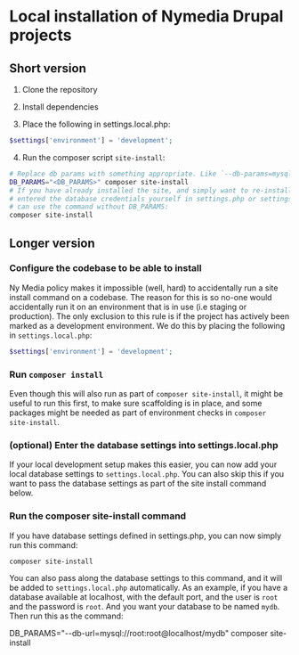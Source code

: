 # Local installation of Nymedia Drupal projects

## Short version

1. Clone the repository
2. Install dependencies

3. Place the following in settings.local.php:

```php
$settings['environment'] = 'development';
```

4. Run the composer script `site-install`:

```bash
# Replace db params with something appropriate. Like `--db-params=mysql://root:root@localhost/mydb`
DB_PARAMS="<DB_PARAMS>" composer site-install
# If you have already installed the site, and simply want to re-install, or if you have
# entered the database credentials yourself in settings.php or settings.local.php, you
# can use the command without DB_PARAMS:
composer site-install
```

## Longer version

### Configure the codebase to be able to install

Ny Media policy makes it impossible (well, hard) to accidentally run a site install command on a codebase. The reason for this is so no-one would accidentally run it on an environment that is in use (i.e staging or production). The only exclusion to this rule is if the project has actively been marked as a development environment. We do this by placing the following in `settings.local.php`:

```php
$settings['environment'] = 'development';
```

### Run `composer install`

Even though this will also run as part of `composer site-install`, it might be useful to run this first, to make sure scaffolding is in place, and some packages might be needed as part of environment checks in `composer site-install`. 

### (optional) Enter the database settings into settings.local.php

If your local development setup makes this easier, you can now add your local database settings to `settings.local.php`. You can also skip this if you want to pass the database settings as part of the site install command below.

### Run the composer site-install command

If you have database settings defined in settings.php, you can now simply run this command:

```
composer site-install
``` 

You can also pass along the database settings to this command, and it will be added to `settings.local.php` automatically. As an example, if you have a database available at localhost, with the default port, and the user is `root` and the password is `root`. And you want your database to be named `mydb`. Then run this as the command:

DB_PARAMS="--db-url=mysql://root:root@localhost/mydb" composer site-install
